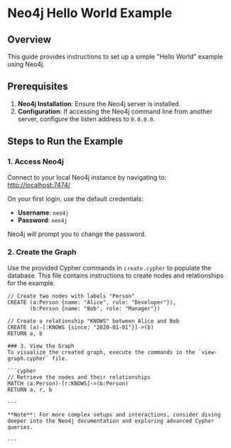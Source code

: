 # Neo4j Hello World Example

## Overview
This guide provides instructions to set up a simple "Hello World" example using Neo4j.

## Prerequisites
1. **Neo4j Installation**: Ensure the Neo4j server is installed.
2. **Configuration**: If accessing the Neo4j command line from another server, configure the listen address to `0.0.0.0`.

## Steps to Run the Example

### 1. Access Neo4j
Connect to your local Neo4j instance by navigating to:  
[http://localhost:7474/](http://localhost:7474/)

On your first login, use the default credentials:
- **Username**: `neo4j`
- **Password**: `neo4j`

Neo4j will prompt you to change the password.

### 2. Create the Graph
Use the provided Cypher commands in `create.cypher` to populate the database. This file contains instructions to create nodes and relationships for the example.

```cypher
// Create two nodes with labels "Person"
CREATE (a:Person {name: "Alice", role: "Developer"}),
       (b:Person {name: "Bob", role: "Manager"})

// Create a relationship "KNOWS" between Alice and Bob
CREATE (a)-[:KNOWS {since: "2020-01-01"}]->(b)
RETURN a, b

### 3. View the Graph
To visualize the created graph, execute the commands in the `view-graph.cypher` file.

```cypher
// Retrieve the nodes and their relationships
MATCH (a:Person)-[r:KNOWS]->(b:Person)
RETURN a, r, b

---

**Note**: For more complex setups and interactions, consider diving deeper into the Neo4j documentation and exploring advanced Cypher queries.

---

